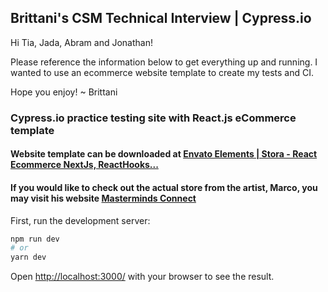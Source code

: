 ## Brittani's CSM Technical Interview | Cypress.io
Hi Tia, Jada, Abram and Jonathan! 

Please reference the information below to get everything up and running. I wanted to use an ecommerce website template to create my tests and CI. 

Hope you enjoy! ~ Brittani

### Cypress.io practice testing site with React.js eCommerce template
#### Website template can be downloaded at [Envato Elements | Stora - React Ecommerce NextJs, ReactHooks...](https://elements.envato.com/stora-react-ecommerce-nextjs-reacthooks-WUYFYPQ)
#### If you would like to check out the actual store from the artist, Marco, you may visit his website [Masterminds Connect](https://mastermindsconnect.com/)

First, run the development server:

```bash
npm run dev
# or
yarn dev
```

Open [http://localhost:3000/](http://localhost:3000/) with your browser to see the result.